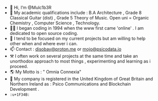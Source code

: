 - 👋 Hi, I’m @Mulc1b3R
- 👀 My academic qualifications include : B.A Architecture , Grade 8 Classical Guitar (dist) , Grade 5 Theory of Music. Open uni = Organic Chemistry , Computer Science , Technology.
- 🏴‍☠️ I began coding in 1994 when the www first came 'online' . I am dedicated to open source coding.
- 💞️ I tend to be focused on my current projects but am willing to help other when and where ever i can.
- 📫 Contact : disobay@proton.me or mojo@psicodata.io
- ⚒ I often work on several projects at the same time and take an unorthodox approach to most things , experimenting and learning as i proceed.
- 🌎 My Motto is : " Omnia Connexia"
- 📡 My company is registered in the United Kingdom of Great Britain and Northern Ireland as : Psico Communications and Blockchain Development .
- ` :u+1F34B: `

<!---
Mulc1b3R/Mulc1b3R is a ✨ special ✨ repository because its `README.md` (this file) appears on your GitHub profile.
You can click the Preview link to take a look at your changes.
--->
